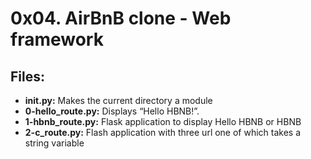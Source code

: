 # 0x04. AirBnB clone - Web framework
## Files:
- **__init__.py:** Makes the current directory a module
- **0-hello_route.py:** Displays “Hello HBNB!”.
- **1-hbnb_route.py:** Flask application to display Hello HBNB or HBNB
- **2-c_route.py:** Flash application with three url one of which takes a string variable
